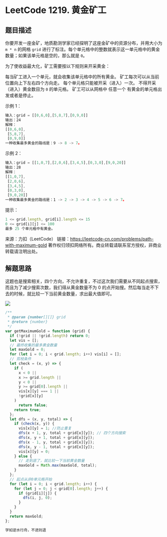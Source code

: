 # LeetCode 1219. 黄金矿工

## 题目描述

你要开发一座金矿，地质勘测学家已经探明了这座金矿中的资源分布，并用大小为 `m * n` 的网格 `grid` 进行了标注。每个单元格中的整数就表示这一单元格中的黄金数量；如果该单元格是空的，那么就是 `0`。

为了使收益最大化，矿工需要按以下规则来开采黄金：

每当矿工进入一个单元，就会收集该单元格中的所有黄金。
矿工每次可以从当前位置向上下左右四个方向走。
每个单元格只能被开采（进入）一次。
不得开采（进入）黄金数目为 `0` 的单元格。
矿工可以从网格中 任意一个 有黄金的单元格出发或者是停止。

示例 1：

```javascript
输入：grid = [[0,6,0],[5,8,7],[0,9,0]]
输出：24
解释：
[[0,6,0],
 [5,8,7],
 [0,9,0]]
一种收集最多黄金的路线是：9 -> 8 -> 7。
```

示例 2：

```javascript
输入：grid = [[1,0,7],[2,0,6],[3,4,5],[0,3,0],[9,0,20]]
输出：28
解释：
[[1,0,7],
 [2,0,6],
 [3,4,5],
 [0,3,0],
 [9,0,20]]
一种收集最多黄金的路线是：1 -> 2 -> 3 -> 4 -> 5 -> 6 -> 7。
```

提示：

```javascript
1 <= grid.length, grid[i].length <= 15
0 <= grid[i][j] <= 100
最多 25 个单元格中有黄金。
```

来源：力扣（LeetCode）
链接：https://leetcode-cn.com/problems/path-with-maximum-gold
著作权归领扣网络所有。商业转载请联系官方授权，非商业转载请注明出处。

## 解题思路

这题也是搜索相关，四个方向，不允许重复，不过这次我们需要从不同起点搜索，而且为了减少搜索次数，我们得从黄金数量不为 0 的点开始搜。然后每当走不下去的时候，就比较一下当前黄金数量，求出最大值即可。

![](/algorithm/path-with-maximum-gold.png)

```javascript
/**
 * @param {number[][]} grid
 * @return {number}
 */
var getMaximumGold = function (grid) {
  if (!grid || !grid.length) return 0;
  let vis = [];
  // 最终收集的最多黄金数量
  let maxGold = 0;
  for (let i = 0; i < grid.length; i++) vis[i] = [];
  // 剪枝条件
  let check = (x, y) => {
    if (
      x < 0 ||
      x >= grid.length ||
      y < 0 ||
      y >= grid[0].length ||
      vis[x][y] === 1 ||
      !grid[x][y]
    )
      return false;
    return true;
  };
  let dfs = (x, y, total) => {
    if (check(x, y)) {
      vis[x][y] = 1; //防止重复
      dfs(x + 1, y, total + grid[x][y]); // 四个方向搜索
      dfs(x, y + 1, total + grid[x][y]);
      dfs(x - 1, y, total + grid[x][y]);
      dfs(x, y - 1, total + grid[x][y]);
      vis[x][y] = 0;
    } else {
      // 走到底了，就比较一下当前黄金数量
      maxGold = Math.max(maxGold, total);
    }
  };
  // 起点从非0单元格开始
  for (let i = 0; i < grid.length; i++) {
    for (let j = 0; j < grid[0].length; j++) {
      if (grid[i][j]) {
        dfs(i, j, 0);
      }
    }
  }
  return maxGold;
};
```

```javascript
学如逆水行舟，不进则退
```
